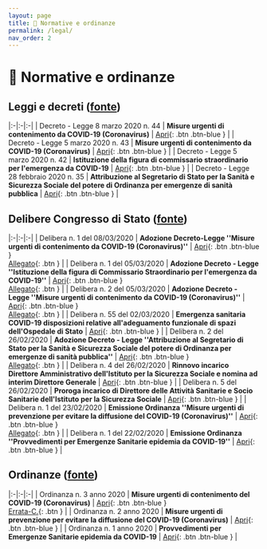 ```yaml
---
layout: page
title: 📖 Normative e ordinanze
permalink: /legal/
nav_order: 2
---
```


# 📖 Normative e ordinanze

## Leggi e decreti ([fonte][cgg])

|:-|:-|:-|
| Decreto - Legge 8 marzo 2020 n. 44 | **Misure urgenti di contenimento da COVID-19 (Coronavirus)** | [Apri][dl44]{: .btn .btn-blue } |
| Decreto - Legge 5 marzo 2020 n. 43 | **Misure urgenti di contenimento da COVID-19 (Coronavirus)** | [Apri][dl43]{: .btn .btn-blue } |
| Decreto - Legge 5 marzo 2020 n. 42 | **Istituzione della figura di commissario straordinario per l'emergenza da COVID-19** | [Apri][dl42]{: .btn .btn-blue } |
| Decreto - Legge 28 febbraio 2020 n. 35 | **Attribuzione al Segretario di Stato per la Sanità e Sicurezza Sociale del potere di Ordinanza per emergenze di sanità pubblica** | [Apri][dl35]{: .btn .btn-blue } |

[dl44]: https://www.consigliograndeegenerale.sm/on-line/home/archivio-leggi-decreti-e-regolamenti/documento17115756.html
[dl43]: https://www.consigliograndeegenerale.sm/on-line/home/archivio-leggi-decreti-e-regolamenti/documento17115738.html
[dl42]: https://www.consigliograndeegenerale.sm/on-line/home/archivio-leggi-decreti-e-regolamenti/documento17115737.html
[dl35]: https://www.consigliograndeegenerale.sm/on-line/home/archivio-leggi-decreti-e-regolamenti/documento17115614.html

## Delibere Congresso di Stato ([fonte][delibere])

|:-|:-|:-|
| Delibera n. 1 del 08/03/2020 | **Adozione Decreto-Legge ''Misure urgenti di contenimento da COVID-19 (Coronavirus)''** | [Apri][del01-0803]{: .btn .btn-blue }<br/>[Allegato][del01-0803-all]{: .btn } |
| Delibera n. 1 del 05/03/2020 | **Adozione Decreto - Legge ''Istituzione della figura di Commissario Straordinario per l'emergenza da COVID-19''** | [Apri][del01-0503]{: .btn .btn-blue }<br/>[Allegato][del01-0503-all]{: .btn } |
| Delibera n. 2 del 05/03/2020 | **Adozione Decreto - Legge ''Misure urgenti di contenimento da COVID-19 (Coronavirus)''** | [Apri][del02-0503]{: .btn .btn-blue }<br/>[Allegato][del02-0503-all]{: .btn } |
| Delibera n. 55 del 02/03/2020 | **Emergenza sanitaria COVID-19 disposizioni relative all'adeguamento funzionale di spazi dell'Ospedale di Stato** | [Apri][del55-0203]{: .btn .btn-blue } |
| Delibera n. 2 del 26/02/2020 | **Adozione Decreto - Legge ''Attribuzione al Segretario di Stato per la Sanità e Sicurezza Sociale del potere di Ordinanza per emergenze di sanità pubblica''** | [Apri][del03-2602]{: .btn .btn-blue }<br/>[Allegato][del03-2602-all]{: .btn } |
| Delibera n. 4 del 26/02/2020 | **Rinnovo incarico Direttore Amministrativo dell'Istituto per la Sicurezza Sociale e nomina ad interim Direttore Generale** | [Apri][del04-2602]{: .btn .btn-blue } | 
| Delibera n. 5 del 26/02/2020 | **Proroga incarico di Direttore delle Attività Sanitarie e Socio Sanitarie dell'Istituto per la Sicurezza Sociale** | [Apri][del05-2602]{: .btn .btn-blue } |
| Delibera n. 1 del 23/02/2020 | **Emissione Ordinanza ''Misure urgenti di prevenzione per evitare la diffusione del COVID-19 (Coronavirus)''** | [Apri][del01-2302]{: .btn .btn-blue }<br/>[Allegato][del01-2302-all]{: .btn } |
| Delibera n. 1 del 22/02/2020 | **Emissione Ordinanza ''Provvedimenti per Emergenze Sanitarie epidemia da COVID-19''** | [Apri][del01-2202]{: .btn .btn-blue } |

[del01-0803]: http://www.interni.segreteria.sm/on-line/home/delibere-congresso-di-stato/documento25115761.html
[del01-0803-all]: http://www.interni.segreteria.sm/on-line/home/documento25115762.html
[del01-0503]: http://www.interni.segreteria.sm/on-line/home/delibere-congresso-di-stato/documento25115746.html
[del01-0503-all]: http://www.interni.segreteria.sm/on-line/home/documento25115747.html
[del02-0503]: http://www.interni.segreteria.sm/on-line/home/delibere-congresso-di-stato/documento25115748.html
[del02-0503-all]: http://www.interni.segreteria.sm/on-line/home/documento25115749.html
[del55-0203]: http://www.interni.segreteria.sm/on-line/home/delibere-congresso-di-stato/documento25115729.html
[del03-2602]: http://www.interni.segreteria.sm/on-line/home/delibere-congresso-di-stato/documento25115622.html
[del03-2602-all]: http://www.interni.segreteria.sm/on-line/home/documento25115623.html
[del04-2602]: http://www.interni.segreteria.sm/on-line/home/delibere-congresso-di-stato/documento25115767.html
[del05-2602]: http://www.interni.segreteria.sm/on-line/home/delibere-congresso-di-stato/documento25115768.html
[del01-2302]: http://www.interni.segreteria.sm/on-line/home/delibere-congresso-di-stato/documento25115377.html
[del01-2302-all]: http://www.interni.segreteria.sm/on-line/home/documento25115378.html
[del01-2202]: http://www.interni.segreteria.sm/on-line/home/delibere-congresso-di-stato/documento25115370.html

## Ordinanze ([fonte][ordinanze])

|:-|:-|:-|
| Ordinanza n. 3 anno 2020 | **Misure urgenti di contenimento del COVID-19 (Coronavirus)** | [Apri][ord03]{: .btn .btn-blue }<br/>[Errata-C.][ordec03]{: .btn } |
| Ordinanza n. 2 anno 2020 | **Misure urgenti di prevenzione per evitare la diffusione del COVID-19 (Coronavirus)** | [Apri][ord02]{: .btn .btn-blue } |
| Ordinanza n. 1 anno 2020 | **Provvedimenti per Emergenze Sanitarie epidemia da COVID-19** | [Apri][ord01]{: .btn .btn-blue } |

[ordec03]: http://www.sanmarino.sm/on-line/home/canali-tematici/documento44115719.html 
[ord03]: http://www.sanmarino.sm/on-line/home/canali-tematici/documento44115619.html
[ord02]: http://www.sanmarino.sm/on-line/home/canali-tematici/documento44115376.html
[ord01]: http://www.sanmarino.sm/on-line/home/canali-tematici/documento44115368.html


[cgg]: https://www.consigliograndeegenerale.sm/on-line/home/archivio-leggi-decreti-e-regolamenti.html?P0_path=%2Fhome%2Ftomcat%2Findicizzazione%2Findexleggi&P0_paginazione=15&P0_pagina=1&P0_orderBy=index_lucene%2Cdata_ordered%2Cnumero&P0_order=asc%2Cdesc%2Cdesc&P0_operatorMustBe=yes&P0_title=&P0_tipo=&P0_numero=&P0_anno=&annoiniziale=&annofinale=&P0_data_gg=&P0_data_mm=&P0_data_aa=&P0_document=covid&P0_data_ordered=&indicericerca=-1&x=0&y=0
[delibere]: http://www.interni.segreteria.sm/on-line/home/delibere-congresso-di-stato.html?P0_path=%2Fhome%2Ftomcat%2Findicizzazione%2Findexdelibere&P0_paginazione=25&P0_pagina=1&P0_oggetto=&P0_numero=&P0_data_gg=&P0_data_mm=&P0_data_aa=&annoiniziale=&annofinale=&P0_stato_delibera=&P0_document=covid&P0_categories=&P0_data_ordered=&P0_orderBy=data_ordered%2Cnumero&P0_order=desc%2Casc&P0_operatorMustBe=only&indicericerca=-1&x=0&y=0
[ordinanze]: http://www.sanmarino.sm/on-line/home/canali-tematici/docCat.44003564.1.50.1.html
